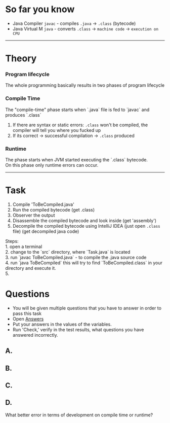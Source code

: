 <h1> So far you know </h1>

- Java Compiler `javac` - compiles `.java` -> `.class` (bytecode) <br>
- Java Virtual M `java` - converts `.class` -> `machine code` -> `execution on CPU` 

---

<h1> Theory </h1>

<h3> Program lifecycle </h3>
The whole programming basically results in two phases of program lifecycle

<h3>Compile Time</h3>
The "compile-time" phase starts when `.java` file is fed to `javac` and produces `.class`

1. If there are syntax or static errors: `.class` won't be compiled, the compiler will tell you where you fucked up
2. If its correct -> successful compilation -> `.class` produced

<h3>Runtime</h3>
The phase starts when JVM started executing the `.class` bytecode. <br>
On this phase only runtime errors can occur.


---
<h1> Task </h1>

1. Compile 'ToBeCompiled.java' 
2. Run the compiled bytecode (get .class)
3. Observer the output
4. Disassemble the compiled bytecode and look inside (get 'assembly')
5. Decompile the compiled bytecode using IntelliJ IDEA (just open `.class` file) (get decompiled java code)


<div class="hint">
Steps: <br>
1. open a terminal <br>
2. change to the `src` directory, where `Task.java` is located <br>
3. run `javac ToBeCompiled.java` - to compile the .java source code <br>
4. run `java ToBeCompiled` this will try to find `ToBeCompiled.class` in your directory and execute it. <br>
5. 
</div>

<h1>Questions</h1>


- You will be given multiple questions that you have to answer in order to pass this task
- Open [Answers](psi_element://Answers)
- Put your answers in the values of the variables. 
- Run 'Check,' verify in the test results, what questions you have answered incorrectly.



<h2> A. </h2>
<h2> B. </h2>
<h2> C. </h2>
<h2> D. </h2>
What better error in terms of development on compile time or runtime?